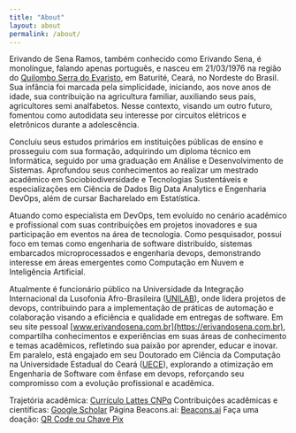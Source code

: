 ```yaml
---
title: "About"
layout: about
permalink: /about/
---
```


Erivando de Sena Ramos, também conhecido como Erivando Sena, é monolíngue, falando apenas português, e nasceu em 21/03/1976 na região do [Quilombo Serra do Evaristo](http://portal.iphan.gov.br/noticias/detalhes/446/museu-comunitario-recebe-achados-arqueologicos-na-serra-do-evaristo-ce), em Baturité, Ceará, no Nordeste do Brasil. Sua infância foi marcada pela simplicidade, iniciando, aos nove anos de idade, sua contribuição na agricultura familiar, auxiliando seus pais, agricultores semi analfabetos. Nesse contexto, visando um outro futuro, fomentou como autodidata seu interesse por circuitos elétricos e eletrônicos durante a adolescência.

Concluiu seus estudos primários em instituições públicas de ensino e prosseguiu com sua formação, adquirindo um diploma técnico em Informática, seguido por uma graduação em Análise e Desenvolvimento de Sistemas. Aprofundou seus conhecimentos ao realizar um mestrado acadêmico em Sociobiodiversidade e Tecnologias Sustentáveis e especializações em Ciência de Dados Big Data Analytics e Engenharia DevOps, além de cursar Bacharelado em Estatística.

Atuando como especialista em DevOps, tem evoluído no cenário acadêmico e profissional com suas contribuições em projetos inovadores e sua participação em eventos na área de tecnologia. Como pesquisador, possui foco em temas como engenharia de software distribuído, sistemas embarcados microprocessados e engenharia devops, demonstrando interesse em áreas emergentes como Computação em Nuvem e Inteligência Artificial.

Atualmente é funcionário público na Universidade da Integração Internacional da Lusofonia Afro-Brasileira ([UNILAB](https://unilab.edu.br/)), onde lidera projetos de devops, contribuindo para a implementação de práticas de automação e colaboração visando a eficiência e qualidade em entregas de software. Em seu site pessoal [www.erivandosena.com.br](https://erivandosena.com.br), compartilha conhecimentos e experiências em suas áreas de conhecimento e temas acadêmicos, refletindo sua paixão por aprender, educar e inovar. Em paralelo, está engajado em seu Doutorado em Ciência da Computação na Universidade Estadual do Ceará ([UECE](https://www.uece.br/ppgcc/)), explorando a otimização em Engenharia de Software com ênfase em devops, reforçando seu compromisso com a evolução profissional e acadêmica.

Trajetória acadêmica:
[Currículo Lattes CNPq](http://lattes.cnpq.br/3207935358521360)
Contribuições acadêmicas e científicas:
[Google Scholar](https://scholar.google.com.br/citations?hl=pt-BR&user=rk-pamMAAAAJ)
Página Beacons.ai:
[Beacons.ai](https://beacons.ai/erivando)
Faça uma doação:
[QR Code ou Chave Pix](https://nubank.com.br/pagar/9jl3e/kLhj1fUkis)
